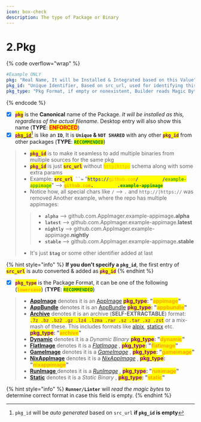 ```yaml
---
icon: box-check
description: The type of Package or Binary
---
```


# 2.Pkg

{% code overflow="wrap" %}
```yaml
#Example ONLY
pkg: "Real Name, It will be Installed & Integrated based on this Value"
pkg_id: "Unique Identifier, Based on src_url, used for identifying this .pkg"
pkg_type: "Pkg Format, if empty or nonexistent, Builder reads Magic Bytes to determine format"
```
{% endcode %}

* [x] <mark style="color:purple;">**`pkg`**</mark> is the **Canonical** name of the Package. _It will be installed as this, regardless of the actual filename_. Desktop entry will also show this name (**TYPE**: <mark style="color:red;">**ENFORCED**</mark>)
* [x] [<mark style="color:purple;">**`pkg_id`**</mark>](#user-content-fn-1)[^1] is like an **`ID`**, It is **`Unique` & `NOT SHARED`** with any other <mark style="color:purple;">**`pkg_id`**</mark> from other packages (**TYPE**: <mark style="color:green;">**`RECOMMENDED`**</mark>)

> - <mark style="color:purple;">**`pkg_id`**</mark> is to make it seamless to add multiple binaries from multiple sources for the same pkg
> - <mark style="color:purple;">**`pkg_id`**</mark> is just <mark style="color:purple;">**`src_url`**</mark> without <mark style="color:orange;">`http|https`</mark> schema along with some extra params
> - Example: <mark style="color:purple;">**`src_url`**</mark>` ``=` "<mark style="color:blue;">`https://`</mark><mark style="color:orange;">`github.com`</mark><mark style="color:blue;">`/`</mark><mark style="color:yellow;">`AppImager`</mark><mark style="color:blue;">`/`</mark><mark style="color:green;">`example-appimage`</mark>" --> <mark style="color:orange;">**`github.com`**</mark><mark style="color:blue;">**`.`**</mark><mark style="color:yellow;">**`AppImager`**</mark><mark style="color:blue;">**`.`**</mark><mark style="color:green;">**`example-appimage`**</mark>
> - Notice how, all special chars like `/` --> `.` and `http://|https://` was removed Another example, where the repo has multiple appimages:
>
> > * **`alpha`** --> github.com.AppImager.example-appimag&#x65;**.alpha**
> > * **`latest`** --> github.com.AppImager.example-appimage.**latest**
> > * **`nightly`** --> github.com.AppImager.example-appimag&#x65;**.nightly**
> > * **`stable`** --> github.com.AppImager.example-appimag&#x65;**.stable**
>
> * It's just **`$tag`** or some other identifier added at last

{% hint style="info" %}
**If you don't specify a `pkg_id`**, the first entry of <mark style="color:purple;">**`src_url`**</mark> is auto converted & added as <mark style="color:purple;">**`pkg_id`**</mark>
{% endhint %}

* [x] <mark style="color:purple;">**`pkg_type`**</mark> is the Package Format, it can be one of the following (<mark style="color:orange;">**`lowercase`**</mark>) (**TYPE**: <mark style="color:green;">**`RECOMMENDED`**</mark>)

> - [**AppImage**](../../formats/packages/appimage/) denotes it is an [AppImage](https://appimage.org/) <mark style="color:purple;">**pkg\_type**</mark>**:  "**<mark style="color:orange;">**appimage**</mark>**"**
> - [**AppBundle**](../../formats/packages/appbundle/) denotes it is an [AppBundle](https://github.com/xplshn/pelf/) <mark style="color:purple;">**pkg\_type**</mark>**:&#x20;**&#x20;**"**<mark style="color:orange;">**appbundle**</mark>**"**
> - [**Archive**](../../formats/packages/archive-tbd/) denotes it is an archive (**SELF-EXTRACTABLE**) format: <mark style="color:purple;">`.7z .bz .bz2 .gz .lz4 .lzma .rar .sz .tar .xz .zst`</mark> or a mix-mash of these. This includes formats like [alpix](https://github.com/QaidVoid/alpix), [staticx](https://github.com/JonathonReinhart/staticx) etc. <mark style="color:purple;">**pkg\_type**</mark>**:&#x20;**&#x20;**"**<mark style="color:orange;">**archive**</mark>**"**
> - [**Dynamic**](../../formats/binaries/dynamic/) denotes it is a _Dynamic Binary_ <mark style="color:purple;">**pkg\_type**</mark>**:&#x20;**&#x20;**"**<mark style="color:orange;">**dynamic**</mark>**"**
> - [**FlatImage**](../../formats/packages/flatimage/) denotes it is a [_FlatImage_](https://github.com/ruanformigoni/flatimage) , <mark style="color:purple;">**pkg\_type**</mark>**:&#x20;**&#x20;**"**<mark style="color:orange;">**flatimage**</mark>**"**
> - [**GameImage**](../../formats/packages/gameimage-tbd/) denotes it is a [_GameImage_](https://github.com/ruanformigoni/gameimage) , <mark style="color:purple;">**pkg\_type**</mark>**: "**<mark style="color:orange;">**gameimage**</mark>**"**
> - [**NixAppImage**](../../formats/packages/nixappimage/) denotes it is a [_NixAppImage_](https://github.com/ralismark/nix-appimage) , <mark style="color:purple;">**pkg\_type**</mark>**:  "**<mark style="color:orange;">**nixappimage**</mark>**"**
> - [**RunImage** ](../../formats/packages/runimage-tbd/)denotes it is a [_RunImage_](https://github.com/VHSgunzo/runimage) , <mark style="color:purple;">**pkg\_type**</mark>**:  "**<mark style="color:orange;">**runimage**</mark>**"**
> - [**Static**](../../formats/binaries/static/) denotes it is a _Static Binary_ , <mark style="color:purple;">**pkg\_type**</mark>**:  "**<mark style="color:orange;">**static**</mark>**"**

{% hint style="info" %}
**`Runner/Linter`** will _read the magic bytes_ to determine correct format in case this field is empty.
{% endhint %}

[^1]: `pkg_id` will be _auto generated_ based on `src_url` **if `pkg_id` is empty**
